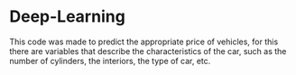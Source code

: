 # Deep-Learning

This code was made to predict the appropriate price of vehicles, for this there are variables that describe the characteristics of the car, such as the number of cylinders, the interiors, the type of car, etc.









